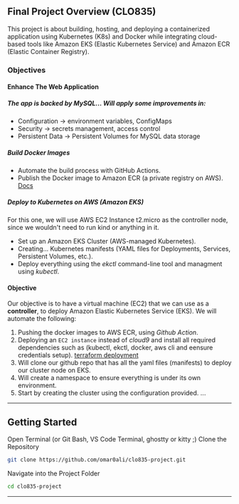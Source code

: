 ## Final Project Overview (CLO835)

This project is about building, hosting, and deploying a containerized application using Kubernetes (K8s) and Docker while integrating cloud-based tools like Amazon EKS (Elastic Kubernetes Service) and Amazon ECR (Elastic Container Registry).

### Objectives
#### Enhance The Web Application
##### The app is backed by MySQL... Will apply some improvements in:
- Configuration -> environment variables, ConfigMaps
- Security -> secrets management, access control
- Persistent Data -> Persistent Volumes for MySQL data storage

##### Build Docker Images
- Automate the build process with GitHub Actions.
- Publish the Docker image to Amazon ECR (a private registry on AWS). [Docs](https://docs.aws.amazon.com/AmazonECR/latest/userguide/docker-push-ecr-image.html)

##### Deploy to Kubernetes on AWS (Amazon EKS)
For this one, we will use AWS EC2 Instance t2.micro as the controller node, since we wouldn't need to run kind or anything in it.
- Set up an Amazon EKS Cluster (AWS-managed Kubernetes).
- Creating... Kubernetes manifests (YAML files for Deployments, Services, Persistent Volumes, etc.).
- Deploy everything using the *ekctl* command-line tool and managment using *kubectl*.

#### Objective
Our objective is to have a virtual machine (EC2) that we can use as a **controller**, to deploy Amazon Elastic Kubernetes Service (EKS). We will automate the following:
1. Pushing the docker images to AWS ECR, using *Github Action*.
2. Deploying an `EC2 instance` instead of *cloud9* and install all required dependencies such as (kubectl, ekctl, docker, aws cli and eensure credentials setup). [terraform deployment](https://github.com/omar0ali/clo835-project/blob/v0.01/terraform/main.tf)
3. Will clone our github repo that has all the yaml files (manifests) to deploy our cluster node on EKS.
4. Will create a namespace to ensure everything is under its own environment.
5. Start by creating the cluster using the configuration provided.
...
---
## Getting Started
Open Terminal (or Git Bash, VS Code Terminal, ghostty or kitty ;)
Clone the Repository
```bash
git clone https://github.com/omar0ali/clo835-project.git
```

Navigate into the Project Folder

```bash
cd clo835-project
```
---
